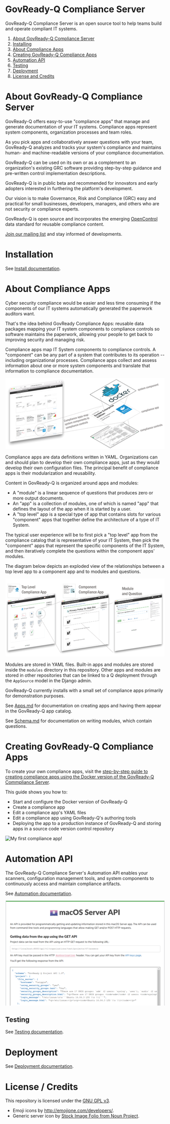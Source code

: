 # GovReady-Q Compliance Server

GovReady-Q Compliance Server is an open source tool to help teams build and operate compliant IT systems.

1. [About GovReady-Q Compliance Server](#about-govready-q) 
1. [Installing](#install)
1. [About Compliance Apps](#about-apps)
1. [Creating GovReady-Q Compliance Apps](#creating-apps)
1. [Automation API](#automation)
1. [Testing](#testing)
1. [Deployment](#deployment)
1. [License and Credits](#license)

# <a name="about-govready-q"></a>About GovReady-Q Compliance Server

GovReady-Q offers easy-to-use "compliance apps" that manage and generate documentation of your IT systems. Compliance apps represent system components, organization processes and team roles.

As you pick apps and collaboratively answer questions with your team, GovReady-Q analyzes and tracks your system's compliance and maintains human- and machine-readable versions of your compliance documentation.

GovReady-Q can be used on its own or as a complement to an organization's existing GRC software providing step-by-step guidance and pre-written control implementation descriptions.

GovReady-Q is in public beta and recommended for innovators and early adopters interested in furthering the platform's development.

Our vision is to make Governance, Risk and Compliance (GRC) easy and practical for small businesses, developers, managers, and others who are not security or compliance experts.

GovReady-Q is open source and incorporates the emerging [OpenControl](http://open-control.org) data standard for reusable compliance content.

[Join our mailing list](http://eepurl.com/cN7oJL) and stay informed of developments.

# <a name="install"></a> Installation

See [Install documentation](docs/Install.md).

# <a name="about-apps"></a> About Compliance Apps

Cyber security compliance would be easier and less time consuming if the components of our IT systems automatically generated the paperwork auditors want.

That's the idea behind GovReady Compliance Apps: reusable data packages mapping your IT system components to compliance controls so software maintains the paperwork, allowing your people to get back to improving security and managing risk.

Compliance apps map IT System components to compliance controls. A "component" can be any part of a system that contributes to its operation -- including organizational processes. Compliance apps collect and assess information about one or more system components and translate that information to compliance documentation.

![Apps map components to security/compliance controls](docs/assets/app_diagram2.png)

Compliance apps are data definitions written in YAML. Organizations can and should plan to develop their own compliance apps, just as they would develop their own configuration files. The principal benefit of compliance apps is their modularization and reusability.

Content in GovReady-Q is organized around apps and modules:

* A "module" is a linear sequence of questions that produces zero or more output documents.
* An "app" is a collection of modules, one of which is named "app" that defines the layout of the app when it is started by a user.
* A "top level" app is a special type of app that contains slots for various "component" apps that together define the architecture of a type of IT System.

The typical user experience will be to first pick a "top level" app from the compliance catalog that is representative of your IT System, then pick the "component" apps that represent the specific components of the IT System, and then iteratively complete the questions within the component apps' modules.

The diagram below depicts an exploded view of the relationships between a top level app to a component app and to modules and questions.

!["Top Level" compliance apps contain "component" compliance apps that contain modules and questions](docs/assets/app_exploded.png)

Modules are stored in YAML files. Built-in apps and modules are stored inside the `modules` directory in this repository. Other apps and modules are stored in other repositories that can be linked to a Q deployment through the `AppSource` model in the Django admin.

GovReady-Q currently installs with a small set of compliance apps primarily for demonstration purposes.

See [Apps.md](docs/Apps.md) for documentation on creating apps and having them appear in the GovReady-Q app catalog.

See [Schema.md](docs/Schema.md) for documentation on writing modules, which contain questions.

# <a name="creating-apps"></a> Creating GovReady-Q Compliance Apps

To create your own compliance apps, visit the [step-by-step guide to creating compliance apps using the Docker version of the GovReady-Q Commpliance Server](deployment/docker/CreatingApps.md).

This guide shows you how to:

* Start and configure the Docker version of GovReady-Q
* Create a compliance app
* Edit a compliance app's YAML files
* Edit a compliance app using GovReady-Q's authoring tools
* Deploying the app to a production instance of GovReady-Q and storing apps in a source code version control repository

![My first compliance app!](https://github.com/GovReady/govready-q/blob/master/deployment/docker/docs/startedapp.png?raw=true)

# <a name="automation"></a> Automation API

The GovReady-Q Compliance Server's Automation API enables your scanners, configuration management tools, and system components to continuously access and maintain compliance artifacts.

See [Automation documentation](docs/Automation.md).

![Screenshot of Automation API for MacOS Server](docs/assets/macosapp_api.png)

## <a name="testing"></a> Testing

See [Testing documentation](docs/Test.md).

# <a name="deployment"></a>Deployment

See [Deployment documentation](deployments/README.md).

# <a name="license"></a>License / Credits

This repository is licensed under the [GNU GPL v3](LICENSE.md).

* Emoji icons by http://emojione.com/developers/.
* Generic server icon by [Stock Image Folio from Noun Project](https://thenounproject.com/search/?q=computer&i=870428).

